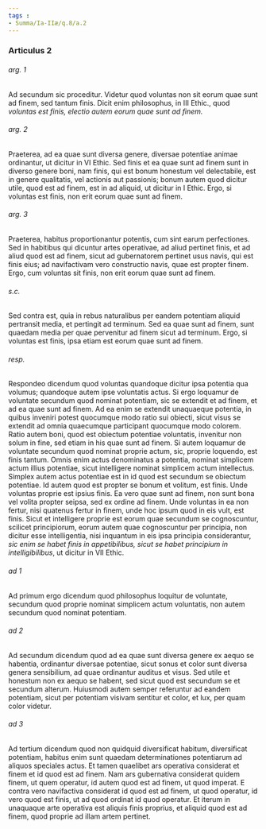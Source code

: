 ```yaml
---
tags : 
- Summa/Ia-IIæ/q.8/a.2
---
```


### Articulus 2

###### arg. 1
Ad secundum sic proceditur. Videtur quod voluntas non sit eorum quae sunt ad finem, sed tantum finis. Dicit enim philosophus, in III Ethic., quod *voluntas est finis, electio autem eorum quae sunt ad finem.*

###### arg. 2
Praeterea, ad ea quae sunt diversa genere, diversae potentiae animae ordinantur, ut dicitur in VI Ethic. Sed finis et ea quae sunt ad finem sunt in diverso genere boni, nam finis, qui est bonum honestum vel delectabile, est in genere qualitatis, vel actionis aut passionis; bonum autem quod dicitur utile, quod est ad finem, est in ad aliquid, ut dicitur in I Ethic. Ergo, si voluntas est finis, non erit eorum quae sunt ad finem.

###### arg. 3
Praeterea, habitus proportionantur potentis, cum sint earum perfectiones. Sed in habitibus qui dicuntur artes operativae, ad aliud pertinet finis, et ad aliud quod est ad finem, sicut ad gubernatorem pertinet usus navis, qui est finis eius; ad navifactivam vero constructio navis, quae est propter finem. Ergo, cum voluntas sit finis, non erit eorum quae sunt ad finem.

###### s.c.
Sed contra est, quia in rebus naturalibus per eandem potentiam aliquid pertransit media, et pertingit ad terminum. Sed ea quae sunt ad finem, sunt quaedam media per quae pervenitur ad finem sicut ad terminum. Ergo, si voluntas est finis, ipsa etiam est eorum quae sunt ad finem.

###### resp.
Respondeo dicendum quod voluntas quandoque dicitur ipsa potentia qua volumus; quandoque autem ipse voluntatis actus. Si ergo loquamur de voluntate secundum quod nominat potentiam, sic se extendit et ad finem, et ad ea quae sunt ad finem. Ad ea enim se extendit unaquaeque potentia, in quibus inveniri potest quocumque modo ratio sui obiecti, sicut visus se extendit ad omnia quaecumque participant quocumque modo colorem. Ratio autem boni, quod est obiectum potentiae voluntatis, invenitur non solum in fine, sed etiam in his quae sunt ad finem. Si autem loquamur de voluntate secundum quod nominat proprie actum, sic, proprie loquendo, est finis tantum. Omnis enim actus denominatus a potentia, nominat simplicem actum illius potentiae, sicut intelligere nominat simplicem actum intellectus. Simplex autem actus potentiae est in id quod est secundum se obiectum potentiae. Id autem quod est propter se bonum et volitum, est finis. Unde voluntas proprie est ipsius finis. Ea vero quae sunt ad finem, non sunt bona vel volita propter seipsa, sed ex ordine ad finem. Unde voluntas in ea non fertur, nisi quatenus fertur in finem, unde hoc ipsum quod in eis vult, est finis. Sicut et intelligere proprie est eorum quae secundum se cognoscuntur, scilicet principiorum, eorum autem quae cognoscuntur per principia, non dicitur esse intelligentia, nisi inquantum in eis ipsa principia considerantur, *sic enim se habet finis in appetibilibus, sicut se habet principium in intelligibilibus*, ut dicitur in VII Ethic.

###### ad 1
Ad primum ergo dicendum quod philosophus loquitur de voluntate, secundum quod proprie nominat simplicem actum voluntatis, non autem secundum quod nominat potentiam.

###### ad 2
Ad secundum dicendum quod ad ea quae sunt diversa genere ex aequo se habentia, ordinantur diversae potentiae, sicut sonus et color sunt diversa genera sensibilium, ad quae ordinantur auditus et visus. Sed utile et honestum non ex aequo se habent, sed sicut quod est secundum se et secundum alterum. Huiusmodi autem semper referuntur ad eandem potentiam, sicut per potentiam visivam sentitur et color, et lux, per quam color videtur.

###### ad 3
Ad tertium dicendum quod non quidquid diversificat habitum, diversificat potentiam, habitus enim sunt quaedam determinationes potentiarum ad aliquos speciales actus. Et tamen quaelibet ars operativa considerat et finem et id quod est ad finem. Nam ars gubernativa considerat quidem finem, ut quem operatur, id autem quod est ad finem, ut quod imperat. E contra vero navifactiva considerat id quod est ad finem, ut quod operatur, id vero quod est finis, ut ad quod ordinat id quod operatur. Et iterum in unaquaque arte operativa est aliquis finis proprius, et aliquid quod est ad finem, quod proprie ad illam artem pertinet.

